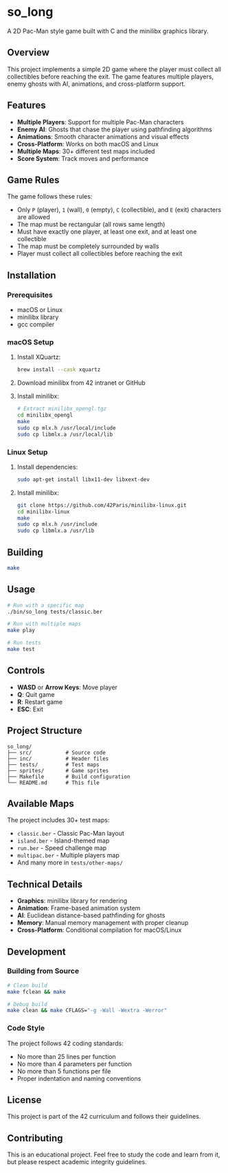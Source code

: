 # so_long

A 2D Pac-Man style game built with C and the minilibx graphics library.

## Overview

This project implements a simple 2D game where the player must collect all collectibles before reaching the exit. The game features multiple players, enemy ghosts with AI, animations, and cross-platform support.

## Features

- **Multiple Players**: Support for multiple Pac-Man characters
- **Enemy AI**: Ghosts that chase the player using pathfinding algorithms
- **Animations**: Smooth character animations and visual effects
- **Cross-Platform**: Works on both macOS and Linux
- **Multiple Maps**: 30+ different test maps included
- **Score System**: Track moves and performance

## Game Rules

The game follows these rules:
- Only `P` (player), `1` (wall), `0` (empty), `C` (collectible), and `E` (exit) characters are allowed
- The map must be rectangular (all rows same length)
- Must have exactly one player, at least one exit, and at least one collectible
- The map must be completely surrounded by walls
- Player must collect all collectibles before reaching the exit

## Installation

### Prerequisites

- macOS or Linux
- minilibx library
- gcc compiler

### macOS Setup

1. Install XQuartz:
   ```bash
   brew install --cask xquartz
   ```

2. Download minilibx from 42 intranet or GitHub

3. Install minilibx:
   ```bash
   # Extract minilibx_opengl.tgz
   cd minilibx_opengl
   make
   sudo cp mlx.h /usr/local/include
   sudo cp libmlx.a /usr/local/lib
   ```

### Linux Setup

1. Install dependencies:
   ```bash
   sudo apt-get install libx11-dev libxext-dev
   ```

2. Install minilibx:
   ```bash
   git clone https://github.com/42Paris/minilibx-linux.git
   cd minilibx-linux
   make
   sudo cp mlx.h /usr/include
   sudo cp libmlx.a /usr/lib
   ```

## Building

```bash
make
```

## Usage

```bash
# Run with a specific map
./bin/so_long tests/classic.ber

# Run with multiple maps
make play

# Run tests
make test
```

## Controls

- **WASD** or **Arrow Keys**: Move player
- **Q**: Quit game
- **R**: Restart game
- **ESC**: Exit

## Project Structure

```
so_long/
├── src/           # Source code
├── inc/           # Header files
├── tests/         # Test maps
├── sprites/       # Game sprites
├── Makefile       # Build configuration
└── README.md      # This file
```

## Available Maps

The project includes 30+ test maps:
- `classic.ber` - Classic Pac-Man layout
- `island.ber` - Island-themed map
- `run.ber` - Speed challenge map
- `multipac.ber` - Multiple players map
- And many more in `tests/other-maps/`

## Technical Details

- **Graphics**: minilibx library for rendering
- **Animation**: Frame-based animation system
- **AI**: Euclidean distance-based pathfinding for ghosts
- **Memory**: Manual memory management with proper cleanup
- **Cross-Platform**: Conditional compilation for macOS/Linux

## Development

### Building from Source

```bash
# Clean build
make fclean && make

# Debug build
make clean && make CFLAGS="-g -Wall -Wextra -Werror"
```

### Code Style

The project follows 42 coding standards:
- No more than 25 lines per function
- No more than 4 parameters per function
- No more than 5 functions per file
- Proper indentation and naming conventions

## License

This project is part of the 42 curriculum and follows their guidelines.

## Contributing

This is an educational project. Feel free to study the code and learn from it, but please respect academic integrity guidelines.